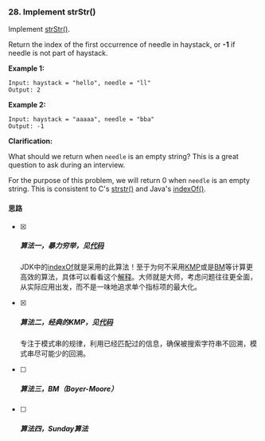 ### 28. Implement strStr()

Implement [strStr()](http://www.cplusplus.com/reference/cstring/strstr/).

Return the index of the first occurrence of needle in haystack, or **-1** if needle is not part of haystack.

**Example 1:**

```
Input: haystack = "hello", needle = "ll"
Output: 2
```

**Example 2:**

```
Input: haystack = "aaaaa", needle = "bba"
Output: -1
```

**Clarification:**

What should we return when `needle` is an empty string? This is a great question to ask during an interview.

For the purpose of this problem, we will return 0 when `needle` is an empty string. This is consistent to C's [strstr()](http://www.cplusplus.com/reference/cstring/strstr/) and Java's [indexOf()](https://docs.oracle.com/javase/7/docs/api/java/lang/String.html#indexOf(java.lang.String)).

#### 思路

- [x] ##### 算法一，暴力穷举，见[代码](Solution.java)

  JDK中的[indexOf](http://hg.openjdk.java.net/jdk7u/jdk7u6/jdk/file/8c2c5d63a17e/src/share/classes/java/lang/String.java)就是采用的此算法！至于为何不采用[KMP](https://en.wikipedia.org/wiki/Knuth–Morris–Pratt_algorithm)或是[BM](https://zh.wikipedia.org/wiki/Boyer-Moore字符串搜索算法)等计算更高效的算法，具体可以看看这个[解释](https://stackoverflow.com/questions/19543547/why-does-string-indexof-not-use-kmp)。大师就是大师，考虑问题往往更全面，从实际应用出发，而不是一味地追求单个指标项的最大化。

- [x] ##### 算法二，经典的KMP，见[代码](SolutionKmp.java)

  专注于模式串的规律，利用已经匹配过的信息，确保被搜索字符串不回溯，模式串尽可能少的回溯。

- [ ] ##### 算法三，BM（Boyer-Moore）

- [ ] ##### 算法四，Sunday算法